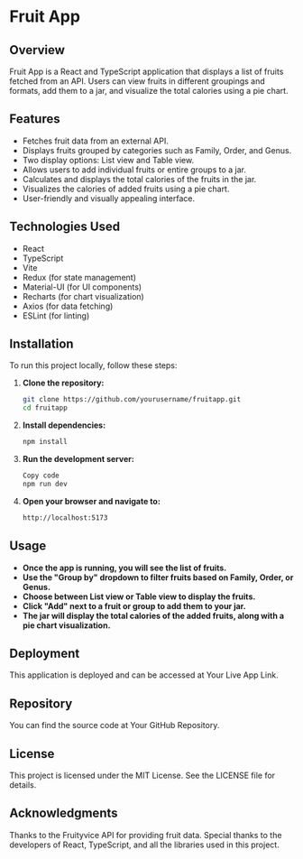 # Fruit App

## Overview

Fruit App is a React and TypeScript application that displays a list of fruits fetched from an API. Users can view fruits in different groupings and formats, add them to a jar, and visualize the total calories using a pie chart.

## Features

- Fetches fruit data from an external API.
- Displays fruits grouped by categories such as Family, Order, and Genus.
- Two display options: List view and Table view.
- Allows users to add individual fruits or entire groups to a jar.
- Calculates and displays the total calories of the fruits in the jar.
- Visualizes the calories of added fruits using a pie chart.
- User-friendly and visually appealing interface.

## Technologies Used

- React
- TypeScript
- Vite
- Redux (for state management)
- Material-UI (for UI components)
- Recharts (for chart visualization)
- Axios (for data fetching)
- ESLint (for linting)

## Installation

To run this project locally, follow these steps:

1. **Clone the repository:**
   ```bash
   git clone https://github.com/yourusername/fruitapp.git
   cd fruitapp
   ```

2. **Install dependencies:**
    ```bash
    npm install
    ```
3. **Run the development server:**

    ```bash
    Copy code
    npm run dev
    ```
4. **Open your browser and navigate to:**
    ```bash
    http://localhost:5173
    ```

## Usage
- **Once the app is running, you will see the list of fruits.**
- **Use the "Group by" dropdown to filter fruits based on Family, Order, or Genus.**
- **Choose between List view or Table view to display the fruits.**
- **Click "Add" next to a fruit or group to add them to your jar.**
- **The jar will display the total calories of the added fruits, along with a pie chart visualization.**


## Deployment
This application is deployed and can be accessed at Your Live App Link.

## Repository
You can find the source code at Your GitHub Repository.


## License
This project is licensed under the MIT License. See the LICENSE file for details.

## Acknowledgments
Thanks to the Fruityvice API for providing fruit data.
Special thanks to the developers of React, TypeScript, and all the libraries used in this project.